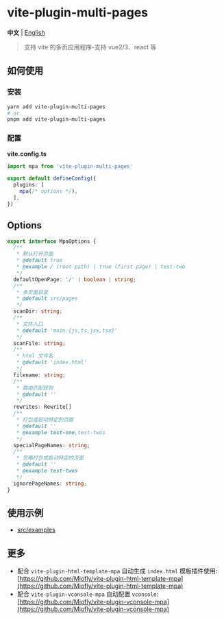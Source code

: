 # vite-plugin-multi-pages

**中文** | [English](./README.md)

> 支持 vite 的多页应用程序-支持 vue2/3、react 等

## 如何使用

### 安装

```sh
yarn add vite-plugin-multi-pages
# or
pnpm add vite-plugin-multi-pages
```

### 配置

**vite.config.ts**

```typescript
import mpa from 'vite-plugin-multi-pages'

export default defineConfig({
  plugins: [
    mpa(/* options */),
  ],
})
```

## Options

```typescript
export interface MpaOptions {
  /**
   * 默认打开页面
   * @default true
   * @example / (root path) | true (first page) | test-two
   */
  defaultOpenPage: '/' | boolean | string;
  /**
   * 多页面目录
   * @default src/pages
   */
  scanDir: string;
  /**
   * 文件入口
   * @default 'main.{js,ts,jsx,tsx}'
   */
  scanFile: string;
  /**
   * html 文件名
   * @default 'index.html'
   */
  filename: string;
  /**
   * 路由匹配规则
   * @default ''
   */
  rewrites: Rewrite[]
  /**
   * 打包或启动特定的页面
   * @default ''
   * @example test-one,test-twos
   */
  specialPageNames: string;
  /**
   * 忽略打包或启动特定的页面
   * @default ''
   * @example test-twos
   */
  ignorePageNames: string;
}
```

## 使用示例

- [src/examples](https://github.com/Miofly/vite-plugin-multi-pages/tree/master/examples/vite-plugin-demo)

## 更多

- 配合 `vite-plugin-html-template-mpa` 自动生成 `index.html`
  模板插件使用: [https://github.com/Miofly/vite-plugin-html-template-mpa](https://github.com/Miofly/vite-plugin-html-template-mpa)
- 配合 `vite-plugin-vconsole-mpa`
  自动配置 `vconsole`: [https://github.com/Miofly/vite-plugin-vconsole-mpa](https://github.com/Miofly/vite-plugin-vconsole-mpa)
